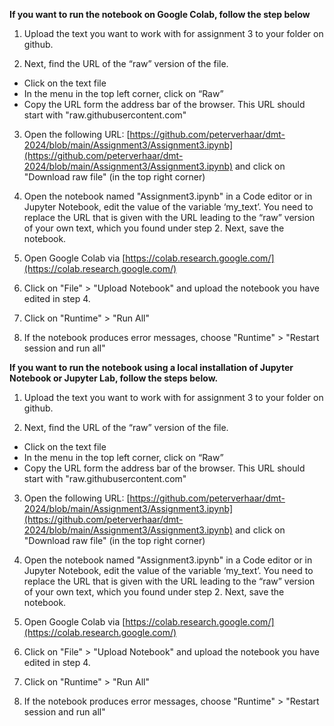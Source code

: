 

**If you want to run the notebook on Google Colab, follow the step below**  
 
1.	Upload the text you want to work with for assignment 3 to your folder on github. 

2.	Next, find the URL of the “raw” version of the file.
* Click on the text file
*	In the menu in the top left corner, click on “Raw”
*	Copy the URL form the address bar of the browser. This URL should start with "raw.githubusercontent.com"

3.	Open the following URL: [https://github.com/peterverhaar/dmt-2024/blob/main/Assignment3/Assignment3.ipynb](https://github.com/peterverhaar/dmt-2024/blob/main/Assignment3/Assignment3.ipynb) and click on "Download raw file" (in the top right corner)

4.	Open the notebook named "Assignment3.ipynb" in a Code editor or in Jupyter Notebook, edit the value of the variable ‘my_text’. You need to replace the URL that is given with the URL leading to the “raw” version of your own text, which you found under step 2. Next, save the notebook. 

5.	Open Google Colab via [https://colab.research.google.com/](https://colab.research.google.com/)

6.	Click on "File" > "Upload Notebook" and upload the notebook you have edited in step 4. 

7.	Click on "Runtime" > "Run All"

8.	If the notebook produces error messages, choose "Runtime" > "Restart session and run all"
 
 
**If you want to run the notebook using a local installation of Jupyter Notebook or Jupyter Lab, follow the steps below.**

 
1.	Upload the text you want to work with for assignment 3 to your folder on github. 

2.	Next, find the URL of the “raw” version of the file.
* Click on the text file
*	In the menu in the top left corner, click on “Raw”
*	Copy the URL form the address bar of the browser. This URL should start with "raw.githubusercontent.com"

3.	Open the following URL: [https://github.com/peterverhaar/dmt-2024/blob/main/Assignment3/Assignment3.ipynb](https://github.com/peterverhaar/dmt-2024/blob/main/Assignment3/Assignment3.ipynb) and click on "Download raw file" (in the top right corner)

4.	Open the notebook named "Assignment3.ipynb" in a Code editor or in Jupyter Notebook, edit the value of the variable ‘my_text’. You need to replace the URL that is given with the URL leading to the “raw” version of your own text, which you found under step 2. Next, save the notebook. 

5.	Open Google Colab via [https://colab.research.google.com/](https://colab.research.google.com/)

6.	Click on "File" > "Upload Notebook" and upload the notebook you have edited in step 4. 

7.	Click on "Runtime" > "Run All"

8.	If the notebook produces error messages, choose "Runtime" > "Restart session and run all"
 
 
 
 
 

